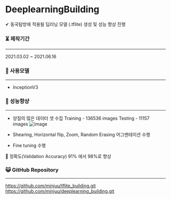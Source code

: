 # DeeplearningBuilding

✔ 동국탐방에 적용될 딥러닝 모델 (.tflite) 생성 및 성능 향상 진행



### ⏳ 제작기간

------

2021.03.02 ~ 2021.06.16




### 💫 사용모델

------

- InceptionV3

### 🥇 성능향샹

------

- 양질의 많은 데이터 셋 수집
  Training - 136536 images 
  Testing - 11157 images
  ![image](https://user-images.githubusercontent.com/57933061/125451044-04712e0d-f62e-41db-80ae-ded27b01e7e4.png)

- Shearing, Horizontal flip, Zoom, Random Erasing 어그멘테이션 수행
- Fine tuning 수행

🔴 정확도(Validation Accuracy) 91% 에서 98%로 향상



### 😺 GitHub Repository

------

https://github.com/minjuu/tflite_building.git<br>
https://github.com/minjuu/deeplearning_building.git





